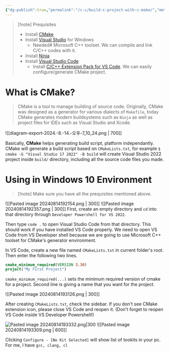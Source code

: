 ```yaml
---
{"dg-publish":true,"permalink":"/c-c/build-c-project-with-c-make/","metatags":{"og:title":"Build C++ project with CMake","og:description":"Simple CMake tutorial"}}
---
```



> [!note] Prequisites
> - Install [CMake](https://cmake.org/download/)
> - Install [Visual Studio](https://visualstudio.microsoft.com/) for Windows
> 	- Needed# Microsoft C++ toolset. We can compile and link C/C++ codes with it.
> - Install [Ninja](https://ninja-build.org/)
> - Install [Visual Studio Code](https://code.visualstudio.com/Download)
> 	- Install [C/C++ Extension Pack for VS Code](https://marketplace.visualstudio.com/items?itemName=ms-vscode.cpptools-extension-pack). We can easily configure/generate CMake project.

# What is CMake?

> CMake is a tool to manage building of source code. Originally, CMake was designed as a generator for various dialects of `Makefile`, today CMake generates modern buildsystems such as `Ninja` as well as project files for IDEs such as Visual Studio and Xcode.

![[diagram-export-2024.-8.-14.-오후-7_10_24.png \| 700]]

Basically, **CMake** helps generating build script, platform independantly. CMake will generate a build script based on `CMakeLists.txt`, for example `$ cmake -G "Visual Studio 17 2022" -B build` will create Visual Studio 2022 project inside `build/` directory, including all the source code files you made.

# Using in Windows 10 Environment

>[!note] Make sure you have all the prequisites mentioned above.

![[Pasted image 20240814192154.png \| 300]]
![[Pasted image 20240814192357.png \| 300]]
First, create an empty directory and `cd` into that directory through `Developer Powershell for VS 2022`.

Then type `code .` to open Visual Studio Code from that directory. This should work if you have installed VS Code properly. We need to open VS Code from VS Developer shell because we are going to use Microsoft C++ toolset for CMake's generator environment.

In VS Code, create a new file named `CMakeLists.txt` in current folder's root. Then enter the following two lines.

```cmake
cmake_minimum_required(VERSION 3.30)
project("My First Project")
```

`cmake_minimum_required(...)` sets the minimum required version of cmake for a project. Second line is giving a name that you want for the project.

![[Pasted image 20240814193126.png \| 300]]

After creating `CMakeLists.txt`, check the sidebar. If you don't see CMake extension icon, please close VS Code and reopen it. (Don't forget to reopen VS Code inside VS Developer Powershell!)

![Pasted image 20240814193332.png|300](/img/user/000%20Internal/Attachments/Pasted%20image%2020240814193332.png)
![[Pasted image 20240814193309.png \| 600]]

Clicking `Configure - [No Kit Selected]` will show list of tookits in your pc. For me, I have `gcc, clang, cl`